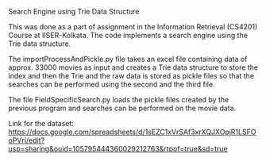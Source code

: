 Search Engine using Trie Data Structure

This was done as a part of assignment in the Information Retrieval (CS4201) Course at IISER-Kolkata. The code implements a search engine using the Trie data structure.

The importProcessAndPickle.py file takes an excel file containing data of approx. 33000 movies as input and creates a Trie data structure to store the index and then the Trie
and the raw data is stored as pickle files so that the searches can be performed using the second and the third file.

The file FieldSpecificSearch.py loads the pickle files created by the previous program and searches can be performed on the movie data.

Link for the dataset: https://docs.google.com/spreadsheets/d/1sEZC1xVrSAf3xrXQJXOpjR1LSFOoPVrj/edit?usp=sharing&ouid=105795444360029212763&rtpof=true&sd=true

